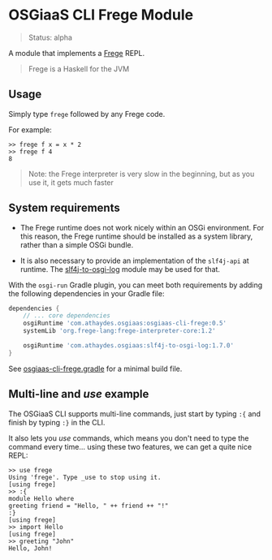 # OSGiaaS CLI Frege Module

> Status: alpha

A module that implements a [Frege](https://github.com/Frege/frege) REPL.

> Frege is a Haskell for the JVM

## Usage

Simply type `frege` followed by any Frege code.

For example:

```
>> frege f x = x * 2
>> frege f 4
8
```

> Note: the Frege interpreter is very slow in the beginning, but as you use it, it gets much faster

## System requirements

* The Frege runtime does not work nicely within an OSGi environment. For this reason, the Frege runtime should be
installed as a system library, rather than a simple OSGi bundle.

* It is also necessary to provide an implementation of the `slf4j-api` at runtime. The
  [slf4j-to-osgi-log](../infra/slf4j-to-osgi-log.md) module may be used for that.

With the `osgi-run` Gradle plugin, you can meet both requirements by adding the following dependencies in
your Gradle file:

```groovy
dependencies {
    // ... core dependencies
    osgiRuntime 'com.athaydes.osgiaas:osgiaas-cli-frege:0.5'
    systemLib 'org.frege-lang:frege-interpreter-core:1.2'

    osgiRuntime 'com.athaydes.osgiaas:slf4j-to-osgi-log:1.7.0'
}
```

See [osgiaas-cli-frege.gradle](../../samples/osgiaas-cli-frege.gradle) for a minimal build file.

## Multi-line and *use* example

The OSGiaaS CLI supports multi-line commands, just start by typing `:{` and finish by typing `:}` in the CLI.

It also lets you *use* commands, which means you don't need to type the
command every time... using these two features, we can get a quite nice REPL:

```
>> use frege
Using 'frege'. Type _use to stop using it.
[using frege]
>> :{
module Hello where
greeting friend = "Hello, " ++ friend ++ "!"
:}
[using frege]
>> import Hello
[using frege]
>> greeting "John"
Hello, John!
```
